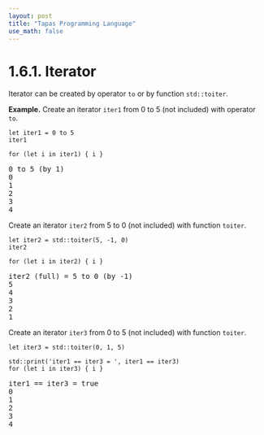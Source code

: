 ```yaml
---
layout: post
title: "Tapas Programming Language"
use_math: false
---
```




# 1.6.1. Iterator

Iterator can be created by operator ``to`` or by function ``std::toiter``. 

**Example.** Create an iterator `iter1` from 0 to 5 (not included) with operator `to`.

```
let iter1 = 0 to 5
iter1

for (let i in iter1) { i }
```
<pre class='Tapas-Return'>
0 to 5 (by 1)
0
1
2
3
4
</pre>

Create an iterator `iter2` from 5 to 0 (not included) with function `toiter`.

```
let iter2 = std::toiter(5, -1, 0)
iter2

for (let i in iter2) { i }
```
<pre class='Tapas-Return'>
iter2 (full) = 5 to 0 (by -1)
5
4
3
2
1
</pre>
Create an iterator `iter3` from 0 to 5 (not included) with function `toiter`.

```
let iter3 = std::toiter(0, 1, 5)

std::print('iter1 == iter3 = ', iter1 == iter3)
for (let i in iter3) { i }
```
<pre class='Tapas-Return'>
iter1 == iter3 = true
0
1
2
3
4
</pre>
